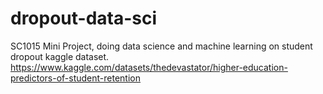 # dropout-data-sci
SC1015 Mini Project, doing data science and machine learning on student dropout kaggle dataset.  https://www.kaggle.com/datasets/thedevastator/higher-education-predictors-of-student-retention
